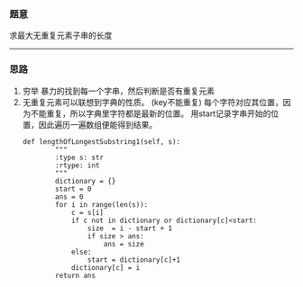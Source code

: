 ### 题意
 求最大无重复元素子串的长度

***
### 思路 
1. 穷举
   暴力的找到每一个字串，然后判断是否有重复元素
2. 无重复元素可以联想到字典的性质。 (key不能重复)
   每个字符对应其位置，因为不能重复，所以字典里字符都是最新的位置。
   用start记录字串开始的位置，因此遍历一遍数组便能得到结果。
    ```
    def lengthOfLongestSubstring1(self, s):
            """
            :type s: str
            :rtype: int
            """
            dictionary = {}
            start = 0
            ans = 0
            for i in range(len(s)):
                c = s[i]
                if c not in dictionary or dictionary[c]<start:
                    size  = i - start + 1
                    if size > ans:
                        ans = size 
                else:
                    start = dictionary[c]+1
                dictionary[c] = i
            return ans
    ```
